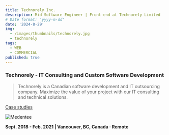```yaml
---
title: Technorely Inc.
description: Mid Software Engineer | Front-end at Technorely Limited
# Date format: 'yyyy-m-dd'
date: '2024-8-29'
img:
  - /images/thumbnails/technorely.jpg
  - technorely
tags:
  - WEB
  - COMMERCIAL
published: true
---
```


### **Technorely** - IT Consulting and Custom Software Development

> Technorely is a Canadian software development and IT outsourcing company. Maximize the value of your project with our IT consulting and technical solutions.

[Case studies](https://technorely.com/portfolio/case-studies)

![Medentee](/images/technorely.jpg)

**Sept. 2018 - Feb. 2021 | Vancouver, BC, Canada · Remote**
